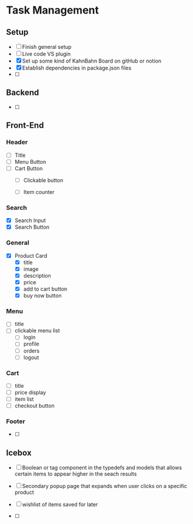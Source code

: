 # Task Management

## Setup 
- [ ] Finish general setup
- [ ] Live code VS plugin
- [X] Set up some kind of KahnBahn Board on gitHub or notion
- [X] Establish dependencies in package.json files
- [ ] <Task Here>

## Backend 
- [ ] <Task Here>

## Front-End
### Header
- [ ] Title
- [ ] Menu Button
- [ ] Cart Button
  - [ ] Clickable button
  - [ ] Item counter


### Search
- [X] Search Input
- [X] Search Button

### General
- [X] Product Card
  - [X] title
  - [X] image
  - [X] description
  - [X] price
  - [X] add to cart button
  - [X] buy now button

### Menu
- [ ] title
- [ ] clickable menu list
  - [ ] login
  - [ ] profile
  - [ ] orders
  - [ ] logout

### Cart
- [ ] title
- [ ] price display
- [ ] item list
- [ ] checkout button

### Footer
- [ ] <Task Here> 

## Icebox
- [ ] Boolean or tag component in the typedefs and models that allows certain items to appear higher in the seach results
- [ ] Secondary popup page that expands when user clicks on a specific product
- [ ] wishlist of items saved for later


- [ ] <Task Here>


